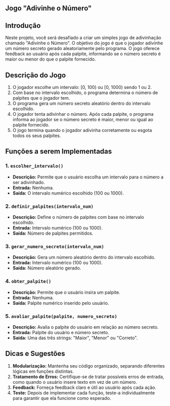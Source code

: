 ## Jogo "Adivinhe o Número"

## Introdução

Neste projeto, você será desafiado a criar um simples jogo de adivinhação chamado "Adivinhe o Número". O objetivo do jogo é que o jogador adivinhe um número secreto gerado aleatoriamente pelo programa. O jogo oferece feedback ao usuário após cada palpite, informando se o número secreto é maior ou menor do que o palpite fornecido.

## Descrição do Jogo

1. O jogador escolhe um intervalo: [0, 100) ou [0, 1000) sendo 1 ou 2.
2. Com base no intervalo escolhido, o programa determina o número de palpites que o jogador tem.
3. O programa gera um número secreto aleatório dentro do intervalo escolhido.
4. O jogador tenta adivinhar o número. Após cada palpite, o programa informa ao jogador se o número secreto é maior, menor ou igual ao palpite fornecido.
5. O jogo termina quando o jogador adivinha corretamente ou esgota todos os seus palpites.

## Funções a serem Implementadas

### 1. `escolher_intervalo()`

- **Descrição:** Permite que o usuário escolha um intervalo para o número a ser adivinhado.
- **Entrada:** Nenhuma.
- **Saída:** O intervalo numérico escolhido (100 ou 1000).

### 2. `definir_palpites(intervalo_num)`

- **Descrição:** Define o número de palpites com base no intervalo escolhido.
- **Entrada:** Intervalo numérico (100 ou 1000).
- **Saída:** Número de palpites permitidos.

### 3. `gerar_numero_secreto(intervalo_num)`

- **Descrição:** Gera um número aleatório dentro do intervalo escolhido.
- **Entrada:** Intervalo numérico (100 ou 1000).
- **Saída:** Número aleatório gerado.

### 4. `obter_palpite()`

- **Descrição:** Permite que o usuário insira um palpite.
- **Entrada:** Nenhuma.
- **Saída:** Palpite numérico inserido pelo usuário.

### 5. `avaliar_palpite(palpite, numero_secreto)`

- **Descrição:** Avalia o palpite do usuário em relação ao número secreto.
- **Entrada:** Palpite do usuário e número secreto.
- **Saída:** Uma das três strings: "Maior", "Menor" ou "Correto".

## Dicas e Sugestões

1. **Modularização:** Mantenha seu código organizado, separando diferentes lógicas em funções distintas.
2. **Tratamento de Erros:** Certifique-se de tratar possíveis erros de entrada, como quando o usuário insere texto em vez de um número.
3. **Feedback:** Forneça feedback claro e útil ao usuário após cada ação.
4. **Teste:** Depois de implementar cada função, teste-a individualmente para garantir que ela funcione como esperado.
